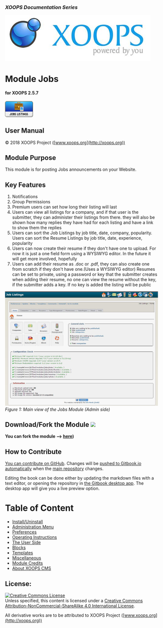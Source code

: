 ### _XOOPS Documentation Series_
![](assets/logoXoops.jpg)

# Module Jobs
#### for XOOPS 2.5.7
      
![](assets/logoModule.png)
            
## User Manual

© 2018 XOOPS Project ([www.xoops.org](http://xoops.org))    

## Module Purpose 

This module is for posting Jobs announcements on your Website.

## Key Features 
1. Notifications
2. Group Permissions
3. Premium users can set how long their listing will last
4. Users can view all listings for a company, and if that user is the submitter, they can administer their listings from there. they will also be shown how many replies they have had for each listing and have a link to show them the replies
5. Users can sort the Job Listings by job title, date, company, popularity. Users can sort the Resume Listings by job title, date, experience, popularity
6. Users can now create their resume if they don't have one to upload. For now it is just a one field form using a WYSIWYG editor. In the future it will get more involved, hopefully
7. Users can add their resume as .doc or .pdf, they can also create one from scratch if they don't have one.(Uses a WYSIWYG editor) Resumes can be set to private, using a password or key that the submitter creates when adding their resume, no one can view the resume without the key, if the submitter adds a key. If no key is added the listing will be public

![](assets/image001.jpg)
*Figure 1: Main view of the Jobs Module (Admin side)*

## Download/Fork the Module ![](http://xoops.org/images/forkit.png) 

**You can fork the module --> [here](https://github.com/XoopsModules25x/jobs))** 

## How to Contribute

[You can contribute on GitHub](https://github.com/XoopsDocs/jobs-tutorial). Changes will be [pushed to Gitbook.io automatically](https://www.gitbook.com/book/xoops/jobs-tutorial/activity) when the [main repository](https://github.com/XoopsDocs/jobs-tutorial) changes.

Editing the book can be done either by updating the markdown files with a text editor, or opening the repository in [the Gitbook desktop app](https://github.com/GitbookIO/editor/blob/master/README.md). The desktop app will give you a live preview option.

# Table of Content

* [Install/Uninstall](book/1install.md)
* [Administration Menu](book/2administration.md)
* [Preferences](book/3preferences.md)
* [Operating Instructions](book/4operations.md)
* [The User Side](book/5userside.md)
* [Blocks](book/6blocks.md)
* [Templates](book/7templates.md)
* [Miscellaneous](book/8other.md) 
* [Module Credits](book/9credits.md)
* [About XOOPS CMS](book/10aboutxoops.md)

## License:

<a rel="license" href="http://creativecommons.org/licenses/by-nc-sa/4.0/"><img alt="Creative Commons License" style="border-width:0" src="https://i.creativecommons.org/l/by-nc-sa/4.0/88x31.png" /></a><br />Unless specified, this content is licensed under a <a rel="license" href="http://creativecommons.org/licenses/by-nc-sa/4.0/">Creative Commons Attribution-NonCommercial-ShareAlike 4.0 International License</a>.

All derivative works are to be attributed to XOOPS Project ([www.xoops.org](http://xoops.org))
